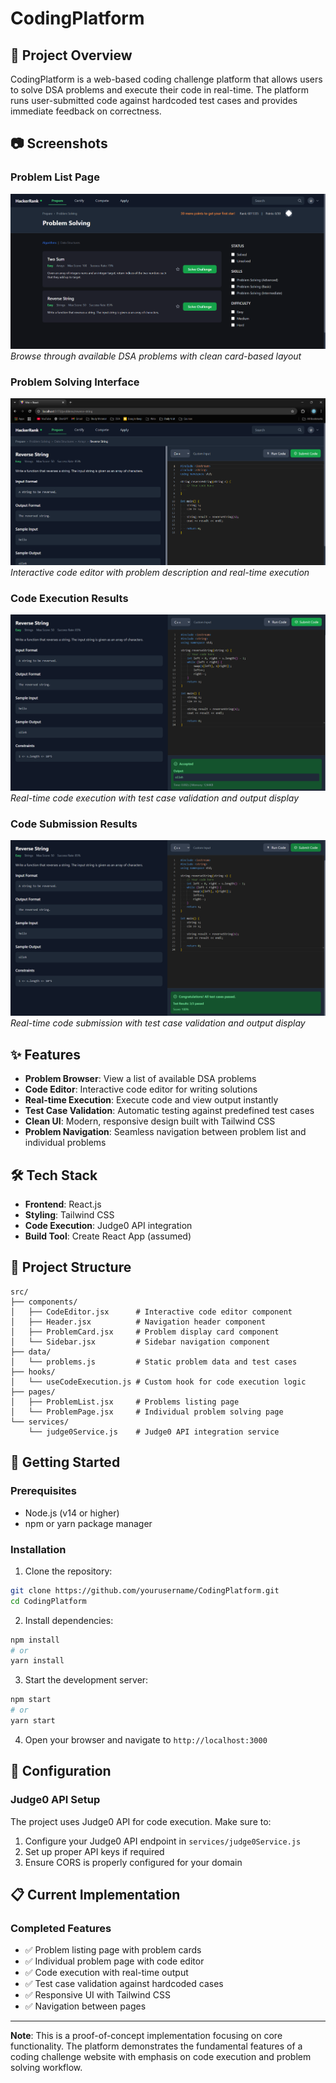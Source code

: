 # CodingPlatform

## 🎯 Project Overview

CodingPlatform is a web-based coding challenge platform that allows users to solve DSA problems and execute their code in real-time. The platform runs user-submitted code against hardcoded test cases and provides immediate feedback on correctness.

## 📷 Screenshots

### Problem List Page
![Problem List](./screenshots/ProblemList.png)
*Browse through available DSA problems with clean card-based layout*

### Problem Solving Interface
![Problem Page](./screenshots/SubmitCode.png)
*Interactive code editor with problem description and real-time execution*

### Code Execution Results
![Code Execution](./screenshots/RunCode.png)
*Real-time code execution with test case validation and output display*

### Code Submission Results
![Code Execution](./screenshots/CodeUI.png)
*Real-time code submission with test case validation and output display*

## ✨ Features

- **Problem Browser**: View a list of available DSA problems
- **Code Editor**: Interactive code editor for writing solutions
- **Real-time Execution**: Execute code and view output instantly
- **Test Case Validation**: Automatic testing against predefined test cases
- **Clean UI**: Modern, responsive design built with Tailwind CSS
- **Problem Navigation**: Seamless navigation between problem list and individual problems

## 🛠️ Tech Stack

- **Frontend**: React.js
- **Styling**: Tailwind CSS
- **Code Execution**: Judge0 API integration
- **Build Tool**: Create React App (assumed)

## 📁 Project Structure

```
src/
├── components/
│   ├── CodeEditor.jsx      # Interactive code editor component
│   ├── Header.jsx          # Navigation header component
│   ├── ProblemCard.jsx     # Problem display card component
│   └── Sidebar.jsx         # Sidebar navigation component
├── data/
│   └── problems.js         # Static problem data and test cases
├── hooks/
│   └── useCodeExecution.js # Custom hook for code execution logic
├── pages/
│   ├── ProblemList.jsx     # Problems listing page
│   └── ProblemPage.jsx     # Individual problem solving page
└── services/
    └── judge0Service.js    # Judge0 API integration service
```

## 🚀 Getting Started

### Prerequisites

- Node.js (v14 or higher)
- npm or yarn package manager

### Installation

1. Clone the repository:
```bash
git clone https://github.com/yourusername/CodingPlatform.git
cd CodingPlatform
```

2. Install dependencies:
```bash
npm install
# or
yarn install
```

3. Start the development server:
```bash
npm start
# or
yarn start
```

4. Open your browser and navigate to `http://localhost:3000`

## 🔧 Configuration

### Judge0 API Setup

The project uses Judge0 API for code execution. Make sure to:

1. Configure your Judge0 API endpoint in `services/judge0Service.js`
2. Set up proper API keys if required
3. Ensure CORS is properly configured for your domain

## 📋 Current Implementation

### Completed Features

- ✅ Problem listing page with problem cards
- ✅ Individual problem page with code editor
- ✅ Code execution with real-time output
- ✅ Test case validation against hardcoded cases
- ✅ Responsive UI with Tailwind CSS
- ✅ Navigation between pages


---

**Note**: This is a proof-of-concept implementation focusing on core functionality. The platform demonstrates the fundamental features of a coding challenge website with emphasis on code execution and problem solving workflow.
